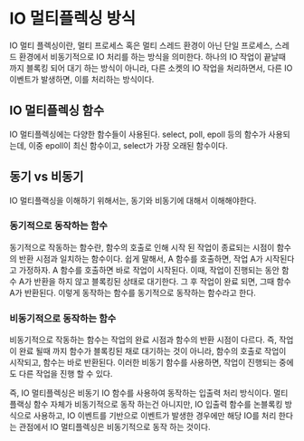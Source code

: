 # IO 멀티플렉싱 방식
IO 멀티 플렉싱이란, 멀티 프로세스 혹은 멀티 스레드 환경이 아닌 단일 프로세스, 스레드 환경에서 비동기적으로 IO 처리를 하는 방식을 의미한다. 하나의 IO 작업이 끝날때 까지 블록킹 되어 대기 하는 방식이 아니라, 다른 소켓의 IO 작업을 처리하면서, 다른 IO 이벤트가 발생하면, 이를 처리하는 방식이다.

## IO 멀티플렉싱 함수
IO 멀티플렉싱에는 다양한 함수들이 사용된다. select, poll, epoll 등의 함수가 사용되는데, 이중 epoll이 최신 함수이고, select가 가장 오래된 함수이다.

## 동기 vs 비동기
IO 멀티플랙싱을 이해하기 위해서는, 동기와 비동기에 대해서 이해해야한다. 

### 동기적으로 동작하는 함수
동기적으로 작동하는 함수란, 함수의 호출로 인해 시작 된 작업이 종료되는 시점이 함수의 반환 시점과 일치하는 함수이다. 쉽게 말해서, A 함수를 호출하면, 작업 A가 시작된다고 가정하자. A 함수를 호출하면 바로 작업이 시작된다. 이때, 작업이 진행되는 동안 함수 A가 반환을 하지 않고 블록킹된 상태로 대기한다. 그 후 작업이 완료 되면, 그때 함수 A가 반환된다. 이렇게 동작하는 함수를 동기적으로 동작하는 함수라고 한다.

### 비동기적으로 동작하는 함수
비동기적으로 작동하는 함수는 작업의 완료 시점과 함수의 반환 시점이 다르다. 즉, 작업이 완료 될때 까지 함수가 블록킹된 채로 대기하는 것이 아니라, 함수의 호출로 작업이 시작되고, 함수는 바로 반환된다. 이러한 비동기 함수를 사용하면, 작업이 진행되는 중에도 다른 작업을 진행 할 수 있다.

즉, IO 멀티플렉싱은 비동기 IO 함수를 사용하여 동작하는 입출력 처리 방식이다. 멀티 플랙싱 함수 자체가 비동기적으로 동작 하는건 아니지만, IO 입출력 함수를 논블록킹 방식으로 사용하고, IO 이벤트를 기반으로 이벤트가 발생한 경우에만 해당 IO를 처리 한다는 관점에서 IO 멀티플렉싱은 비동기적으로 동작 하는 것이다.